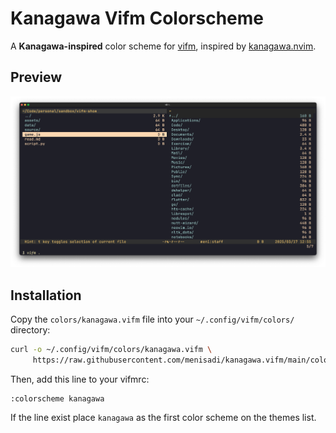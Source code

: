 # Kanagawa Vifm Colorscheme

A **Kanagawa-inspired** color scheme for [vifm](https://github.com/vifm/vifm), 
inspired by [kanagawa.nvim](https://github.com/rebelot/kanagawa.nvim).

## Preview

![Kanagawa Vifm Preview](assets/kanagawa-preview.png)

## Installation

Copy the `colors/kanagawa.vifm` file into your `~/.config/vifm/colors/` directory:

```bash
curl -o ~/.config/vifm/colors/kanagawa.vifm \
     https://raw.githubusercontent.com/menisadi/kanagawa.vifm/main/colors/kanagawa.vifm
```

Then, add this line to your vifmrc:

```vimscript
:colorscheme kanagawa
```

If the line exist place `kanagawa` as the first color scheme on the themes list.
